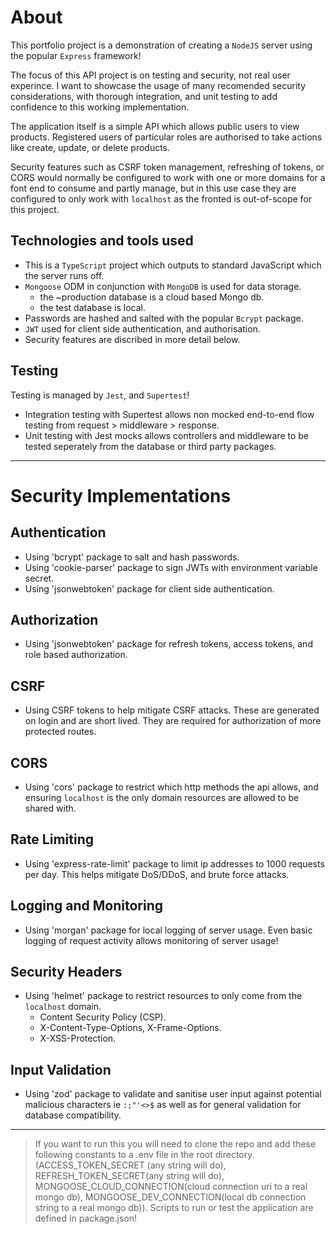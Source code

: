 # About

This portfolio project is a demonstration of creating a `NodeJS` server using the popular `Express` framework!

The focus of this API project is on testing and security, not real user experince. I want to showcase the usage of many recomended security considerations, with thorough integration, and unit testing to add confidence to this working implementation.

The application itself is a simple API which allows public users to view products. Registered users of particular roles are authorised to take actions like create, update, or delete products.

Security features such as CSRF token management, refreshing of tokens, or CORS would normally be configured to work with one or more domains for a font end to consume and partly manage, but in this use case they are configured to only work with `localhost` as the fronted is out-of-scope for this project.

## Technologies and tools used

- This is a `TypeScript` project which outputs to standard JavaScript which the server runs off.
- `Mongoose` ODM in conjunction with `MongoDB` is used for data storage.
  - the ~production database is a cloud based Mongo db.
  - the test database is local.
- Passwords are hashed and salted with the popular `Bcrypt` package.
- `JWT` used for client side authentication, and authorisation.
- Security features are discribed in more detail below.

## Testing

Testing is managed by `Jest`, and `Supertest`!

- Integration testing with Supertest allows non mocked end-to-end flow testing from request > middleware > response.
- Unit testing with Jest mocks allows controllers and middleware to be tested seperately from the database or third party packages.

---

# Security Implementations

## Authentication

- Using 'bcrypt' package to salt and hash passwords.
- Using 'cookie-parser' package to sign JWTs with environment variable secret.
- Using 'jsonwebtoken' package for client side authentication.

## Authorization

- Using 'jsonwebtoken' package for refresh tokens, access tokens, and role based authorization.

## CSRF

- Using CSRF tokens to help mitigate CSRF attacks. These are generated on login and are short lived. They are required for authorization of more protected routes.

## CORS

- Using 'cors' package to restrict which http methods the api allows, and ensuring `localhost` is the only domain resources are allowed to be shared with.

## Rate Limiting

- Using 'express-rate-limit' package to limit ip addresses to 1000 requests per day. This helps mitigate DoS/DDoS, and brute force attacks.

## Logging and Monitoring

- Using 'morgan' package for local logging of server usage. Even basic logging of request activity allows monitoring of server usage!

## Security Headers

- Using 'helmet' package to restrict resources to only come from the `localhost` domain.
  - Content Security Policy (CSP).
  - X-Content-Type-Options, X-Frame-Options.
  - X-XSS-Protection.

## Input Validation

- Using 'zod' package to validate and sanitise user input against potential malicious characters ie `:;"'<>$` as well as for general validation for database compatibility.

---

> If you want to run this you will need to clone the repo and add these following constants to a .env file in the root directory. (ACCESS_TOKEN_SECRET (any string will do), REFRESH_TOKEN_SECRET(any string will do), MONGOOSE_CLOUD_CONNECTION(cloud connection uri to a real mongo db), MONGOOSE_DEV_CONNECTION(local db connection string to a real mongo db)). Scripts to run or test the application are defined in package.json!
